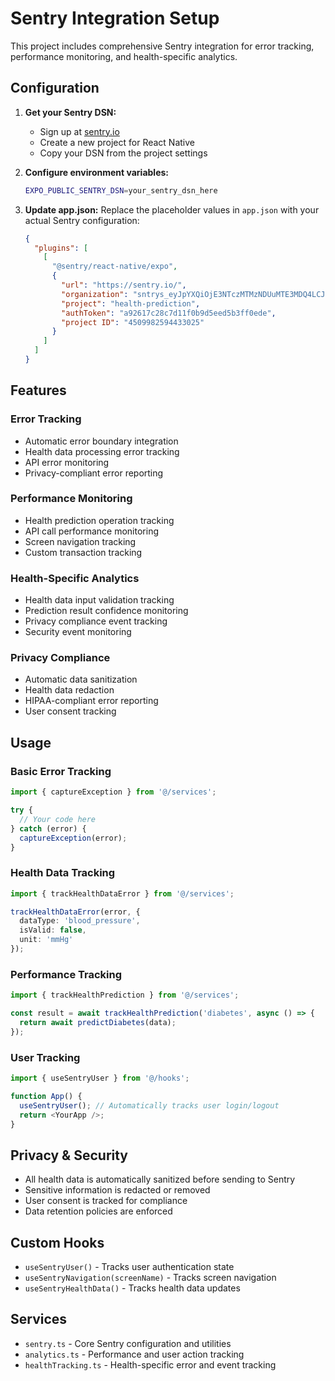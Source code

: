# Sentry Integration Setup

This project includes comprehensive Sentry integration for error tracking, performance monitoring, and health-specific analytics.

## Configuration

1. **Get your Sentry DSN:**
   - Sign up at [sentry.io](https://sentry.io)
   - Create a new project for React Native
   - Copy your DSN from the project settings

2. **Configure environment variables:**

   ```bash
   EXPO_PUBLIC_SENTRY_DSN=your_sentry_dsn_here
   ```

3. **Update app.json:**
   Replace the placeholder values in `app.json` with your actual Sentry configuration:

   ```json
   {
     "plugins": [
       [
         "@sentry/react-native/expo",
         {
           "url": "https://sentry.io/",
           "organization": "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",
           "project": "health-prediction",
           "authToken": "a92617c28c7d11f0b9d5eed5b3ff0ede",
           "project ID": "4509982594433025"
         }
       ]
     ]
   }
   ```

## Features

### Error Tracking

- Automatic error boundary integration
- Health data processing error tracking
- API error monitoring
- Privacy-compliant error reporting

### Performance Monitoring

- Health prediction operation tracking
- API call performance monitoring
- Screen navigation tracking
- Custom transaction tracking

### Health-Specific Analytics

- Health data input validation tracking
- Prediction result confidence monitoring
- Privacy compliance event tracking
- Security event monitoring

### Privacy Compliance

- Automatic data sanitization
- Health data redaction
- HIPAA-compliant error reporting
- User consent tracking

## Usage

### Basic Error Tracking

```typescript
import { captureException } from '@/services';

try {
  // Your code here
} catch (error) {
  captureException(error);
}
```

### Health Data Tracking

```typescript
import { trackHealthDataError } from '@/services';

trackHealthDataError(error, {
  dataType: 'blood_pressure',
  isValid: false,
  unit: 'mmHg'
});
```

### Performance Tracking

```typescript
import { trackHealthPrediction } from '@/services';

const result = await trackHealthPrediction('diabetes', async () => {
  return await predictDiabetes(data);
});
```

### User Tracking

```typescript
import { useSentryUser } from '@/hooks';

function App() {
  useSentryUser(); // Automatically tracks user login/logout
  return <YourApp />;
}
```

## Privacy & Security

- All health data is automatically sanitized before sending to Sentry
- Sensitive information is redacted or removed
- User consent is tracked for compliance
- Data retention policies are enforced

## Custom Hooks

- `useSentryUser()` - Tracks user authentication state
- `useSentryNavigation(screenName)` - Tracks screen navigation
- `useSentryHealthData()` - Tracks health data updates

## Services

- `sentry.ts` - Core Sentry configuration and utilities
- `analytics.ts` - Performance and user action tracking
- `healthTracking.ts` - Health-specific error and event tracking
